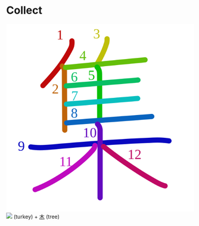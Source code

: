 # Collect
![96c6](Kanji/kanji-colorize/96c6.svg)
![](http://www.kanjidamage.com/assets/radsmall/turkey-d0868844d42ef5fcd001c2848e3190aa7d6b8f9e43a9486ce676a0fd60788da6.jpg) (turkey) + [木](Kanji/kanji-dict/木.md) (tree) 